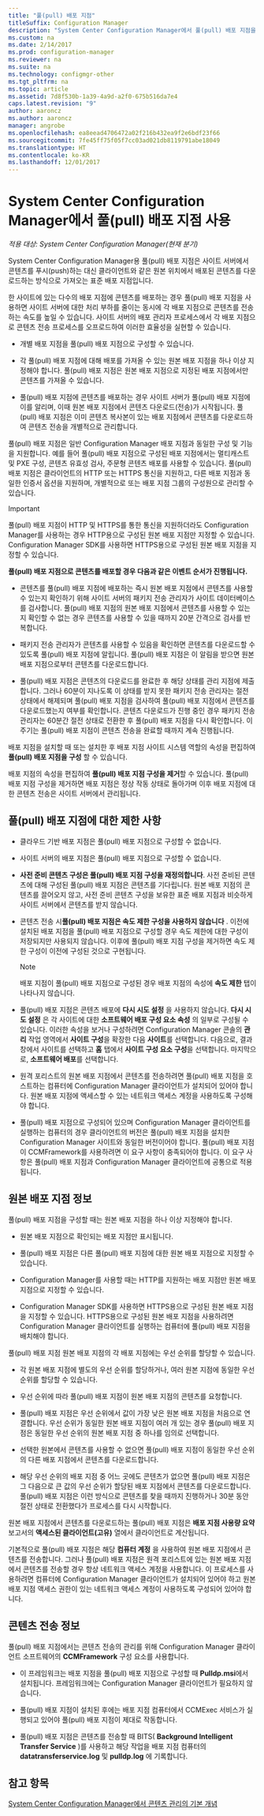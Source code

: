 ```yaml
---
title: "풀(pull) 배포 지점"
titleSuffix: Configuration Manager
description: "System Center Configuration Manager에서 풀(pull) 배포 지점을 사용하기 위한 구성 및 제한 사항을 알아봅니다."
ms.custom: na
ms.date: 2/14/2017
ms.prod: configuration-manager
ms.reviewer: na
ms.suite: na
ms.technology: configmgr-other
ms.tgt_pltfrm: na
ms.topic: article
ms.assetid: 7d8f530b-1a39-4a9d-a2f0-675b516da7e4
caps.latest.revision: "9"
author: aaroncz
ms.author: aaroncz
manager: angrobe
ms.openlocfilehash: ea8eead4706472a02f216b432ea9f2e6bdf23f66
ms.sourcegitcommit: 7fe45ff75f05f7cc03ad021db8119791abe18049
ms.translationtype: HT
ms.contentlocale: ko-KR
ms.lasthandoff: 12/01/2017
---
```

# <a name="use-a-pull-distribution-point-with-system-center-configuration-manager"></a>System Center Configuration Manager에서 풀(pull) 배포 지점 사용

*적용 대상: System Center Configuration Manager(현재 분기)*


System Center Configuration Manager용 풀(pull) 배포 지점은 사이트 서버에서 콘텐츠를 푸시(push)하는 대신 클라이언트와 같은 원본 위치에서 배포된 콘텐츠를 다운로드하는 방식으로 가져오는 표준 배포 지점입니다.  

 한 사이트에 있는 다수의 배포 지점에 콘텐츠를 배포하는 경우 풀(pull) 배포 지점을 사용하면 사이트 서버에 대한 처리 부하를 줄이는 동시에 각 배포 지점으로 콘텐츠를 전송하는 속도를 높일 수 있습니다. 사이트 서버의 배포 관리자 프로세스에서 각 배포 지점으로 콘텐츠 전송 프로세스를 오프로드하여 이러한 효율성을 실현할 수 있습니다.  

-   개별 배포 지점을 풀(pull) 배포 지점으로 구성할 수 있습니다.  

-   각 풀(pull) 배포 지점에 대해 배포를 가져올 수 있는 원본 배포 지점을 하나 이상 지정해야 합니다. 풀(pull) 배포 지점은 원본 배포 지점으로 지정된 배포 지점에서만 콘텐츠를 가져올 수 있습니다.  

-   풀(pull) 배포 지점에 콘텐츠를 배포하는 경우 사이트 서버가 풀(pull) 배포 지점에 이를 알리며, 이때 원본 배포 지점에서 콘텐츠 다운로드(전송)가 시작됩니다. 풀(pull) 배포 지점은 이미 콘텐츠 복사본이 있는 배포 지점에서 콘텐츠를 다운로드하여 콘텐츠 전송을 개별적으로 관리합니다.  

풀(pull) 배포 지점은 일반 Configuration Manager 배포 지점과 동일한 구성 및 기능을 지원합니다. 예를 들어 풀(pull) 배포 지점으로 구성된 배포 지점에서는 멀티캐스트 및 PXE 구성, 콘텐츠 유효성 검사, 주문형 콘텐츠 배포를 사용할 수 있습니다. 풀(pull) 배포 지점은 클라이언트의 HTTP 또는 HTTPS 통신을 지원하고, 다른 배포 지점과 동일한 인증서 옵션을 지원하며, 개별적으로 또는 배포 지점 그룹의 구성원으로 관리할 수 있습니다.  

> [!IMPORTANT]
> 풀(pull) 배포 지점이 HTTP 및 HTTPS를 통한 통신을 지원하더라도 Configuration Manager를 사용하는 경우 HTTP용으로 구성된 원본 배포 지점만 지정할 수 있습니다. Configuration Manager SDK를 사용하면 HTTPS용으로 구성된 원본 배포 지점을 지정할 수 있습니다.  

 **풀(pull) 배포 지점으로 콘텐츠를 배포할 경우 다음과 같은 이벤트 순서가 진행됩니다.**  

-   콘텐츠를 풀(pull) 배포 지점에 배포하는 즉시 원본 배포 지점에서 콘텐츠를 사용할 수 있는지 확인하기 위해 사이트 서버의 패키지 전송 관리자가 사이트 데이터베이스를 검사합니다. 풀(pull) 배포 지점의 원본 배포 지점에서 콘텐츠를 사용할 수 있는지 확인할 수 없는 경우 콘텐츠를 사용할 수 있을 때까지 20분 간격으로 검사를 반복합니다.  

-   패키지 전송 관리자가 콘텐츠를 사용할 수 있음을 확인하면 콘텐츠를 다운로드할 수 있도록 풀(pull) 배포 지점에 알립니다. 풀(pull) 배포 지점은 이 알림을 받으면 원본 배포 지점으로부터 콘텐츠를 다운로드합니다.  

-   풀(pull) 배포 지점은 콘텐츠의 다운로드를 완료한 후 해당 상태를 관리 지점에 제출합니다. 그러나 60분이 지나도록 이 상태를 받지 못한 패키지 전송 관리자는 절전 상태에서 해제되며 풀(pull) 배포 지점을 검사하여 풀(pull) 배포 지점에서 콘텐츠를 다운로드했는지 여부를 확인합니다. 콘텐츠 다운로드가 진행 중인 경우 패키지 전송 관리자는 60분간 절전 상태로 전환한 후 풀(pull) 배포 지점을 다시 확인합니다. 이 주기는 풀(pull) 배포 지점이 콘텐츠 전송을 완료할 때까지 계속 진행됩니다.  

배포 지점을 설치할 때 또는 설치한 후 배포 지점 사이트 시스템 역할의 속성을 편집하여**풀(pull) 배포 지점을 구성** 할 수 있습니다.  

배포 지점의 속성을 편집하여 **풀(pull) 배포 지점 구성을 제거**할 수 있습니다. 풀(pull) 배포 지점 구성을 제거하면 배포 지점은 정상 작동 상태로 돌아가며 이후 배포 지점에 대한 콘텐츠 전송은 사이트 서버에서 관리됩니다.  

## <a name="limitations-for-pull-distribution-points"></a>풀(pull) 배포 지점에 대한 제한 사항  

-   클라우드 기반 배포 지점은 풀(pull) 배포 지점으로 구성할 수 없습니다.  

-   사이트 서버의 배포 지점은 풀(pull) 배포 지점으로 구성할 수 없습니다.  

-   **사전 준비 콘텐츠 구성은 풀(pull) 배포 지점 구성을 재정의합니다**. 사전 준비된 콘텐츠에 대해 구성된 풀(pull) 배포 지점은 콘텐츠를 기다립니다. 원본 배포 지점의 콘텐츠를 끌어오지 않고, 사전 준비 콘텐츠 구성을 보유한 표준 배포 지점과 비슷하게 사이트 서버에서 콘텐츠를 받지 않습니다.  

-   콘텐츠 전송 시**풀(pull) 배포 지점은 속도 제한 구성을 사용하지 않습니다** . 이전에 설치된 배포 지점을 풀(pull) 배포 지점으로 구성할 경우 속도 제한에 대한 구성이 저장되지만 사용되지 않습니다. 이후에 풀(pull) 배포 지점 구성을 제거하면 속도 제한 구성이 이전에 구성된 것으로 구현됩니다.  

    > [!NOTE]  
    >  배포 지점이 풀(pull) 배포 지점으로 구성된 경우 배포 지점의 속성에 **속도 제한** 탭이 나타나지 않습니다.  

-   풀(pull) 배포 지점은 콘텐츠 배포에 **다시 시도 설정** 을 사용하지 않습니다. **다시 시도 설정** 은 각 사이트에 대한 **소프트웨어 배포 구성 요소 속성** 의 일부로 구성될 수 있습니다. 이러한 속성을 보거나 구성하려면 Configuration Manager 콘솔의 **관리** 작업 영역에서 **사이트 구성**을 확장한 다음 **사이트**를 선택합니다. 다음으로, 결과 창에서 사이트를 선택하고 **홈** 탭에서 **사이트 구성 요소 구성**을 선택합니다. 마지막으로, **소프트웨어 배포**를 선택합니다.  

-   원격 포리스트의 원본 배포 지점에서 콘텐츠를 전송하려면 풀(pull) 배포 지점을 호스트하는 컴퓨터에 Configuration Manager 클라이언트가 설치되어 있어야 합니다. 원본 배포 지점에 액세스할 수 있는 네트워크 액세스 계정을 사용하도록 구성해야 합니다.  

-   풀(pull) 배포 지점으로 구성되어 있으며 Configuration Manager 클라이언트를 실행하는 컴퓨터의 경우 클라이언트의 버전은 풀(pull) 배포 지점을 설치한 Configuration Manager 사이트와 동일한 버전이어야 합니다. 풀(pull) 배포 지점이 CCMFramework를 사용하려면 이 요구 사항이 충족되어야 합니다. 이 요구 사항은 풀(pull) 배포 지점과 Configuration Manager 클라이언트에 공통으로 적용됩니다.  

## <a name="about-source-distribution-points"></a>원본 배포 지점 정보  
 풀(pull) 배포 지점을 구성할 때는 원본 배포 지점을 하나 이상 지정해야 합니다.  

-   원본 배포 지점으로 확인되는 배포 지점만 표시됩니다.  

-   풀(pull) 배포 지점은 다른 풀(pull) 배포 지점에 대한 원본 배포 지점으로 지정할 수 있습니다.  

-   Configuration Manager를 사용할 때는 HTTP를 지원하는 배포 지점만 원본 배포 지점으로 지정할 수 있습니다.  

-   Configuration Manager SDK를 사용하면 HTTPS용으로 구성된 원본 배포 지점을 지정할 수 있습니다. HTTPS용으로 구성된 원본 배포 지점을 사용하려면 Configuration Manager 클라이언트를 실행하는 컴퓨터에 풀(pull) 배포 지점을 배치해야 합니다.  

풀(pull) 배포 지점 원본 배포 지점의 각 배포 지점에는 우선 순위를 할당할 수 있습니다.  

-   각 원본 배포 지점에 별도의 우선 순위를 할당하거나, 여러 원본 지점에 동일한 우선 순위를 할당할 수 있습니다.  

-   우선 순위에 따라 풀(pull) 배포 지점이 원본 배포 지점의 콘텐츠를 요청합니다.  

-   풀(pull) 배포 지점은 우선 순위에서 값이 가장 낮은 원본 배포 지점을 처음으로 연결합니다.  우선 순위가 동일한 원본 배포 지점이 여러 개 있는 경우 풀(pull) 배포 지점은 동일한 우선 순위의 원본 배포 지점 중 하나를 임의로 선택합니다.  

-   선택한 원본에서 콘텐츠를 사용할 수 없으면 풀(pull) 배포 지점이 동일한 우선 순위의 다른 배포 지점에서 콘텐츠를 다운로드합니다.  

-   해당 우선 순위의 배포 지점 중 어느 곳에도 콘텐츠가 없으면 풀(pull) 배포 지점은 그 다음으로 큰 값의 우선 순위가 할당된 배포 지점에서 콘텐츠를 다운로드합니다. 풀(pull) 배포 지점은 이런 방식으로 콘텐츠를 찾을 때까지 진행하거나 30분 동안 절전 상태로 전환했다가 프로세스를 다시 시작합니다.  

원본 배포 지점에서 콘텐츠를 다운로드하는 풀(pull) 배포 지점은 **배포 지점 사용량 요약** 보고서의 **액세스된 클라이언트(고유)** 열에서 클라이언트로 계산됩니다.  

 기본적으로 풀(pull) 배포 지점은 해당 **컴퓨터 계정** 을 사용하여 원본 배포 지점에서 콘텐츠를 전송합니다. 그러나 풀(pull) 배포 지점은 원격 포리스트에 있는 원본 배포 지점에서 콘텐츠를 전송할 경우 항상 네트워크 액세스 계정을 사용합니다. 이 프로세스를 사용하려면 컴퓨터에 Configuration Manager 클라이언트가 설치되어 있어야 하고 원본 배포 지점 액세스 권한이 있는 네트워크 액세스 계정이 사용하도록 구성되어 있어야 합니다.  

## <a name="about-content-transfers"></a>콘텐츠 전송 정보  
 풀(pull) 배포 지점에서는 콘텐츠 전송의 관리를 위해 Configuration Manager 클라이언트 소프트웨어의 **CCMFramework** 구성 요소를 사용합니다.  

-   이 프레임워크는 배포 지점을 풀(pull) 배포 지점으로 구성할 때 **Pulldp.msi**에서 설치됩니다. 프레임워크에는 Configuration Manager 클라이언트가 필요하지 않습니다.  

-   풀(pull) 배포 지점이 설치된 후에는 배포 지점 컴퓨터에서 CCMExec 서비스가 실행되고 있어야 풀(pull) 배포 지점이 제대로 작동합니다.  

-   풀(pull) 배포 지점은 콘텐츠를 전송할 때 BITS( **Background Intelligent Transfer Service** )를 사용하고 해당 작업을 배포 지점 컴퓨터의 **datatransferservice.log** 및 **pulldp.log** 에 기록합니다.  

## <a name="see-also"></a>참고 항목  
 [System Center Configuration Manager에서 콘텐츠 관리의 기본 개념](/sccm/core/plan-design/hierarchy/fundamental-concepts-for-content-management)   
